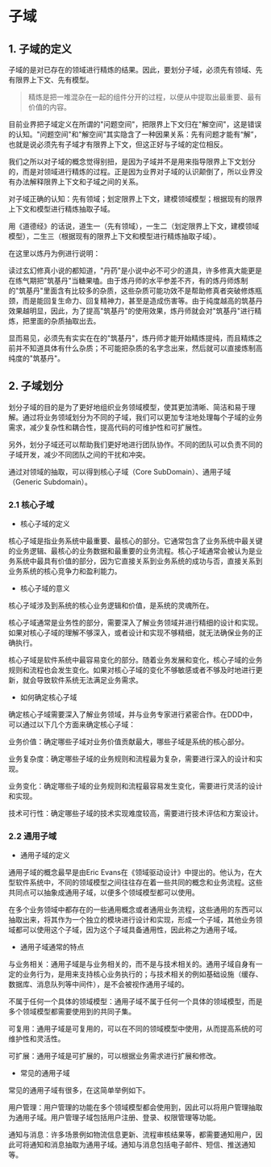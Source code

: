 # 子域

## 1. 子域的定义

子域的是对已存在的领域进行精炼的结果。因此，要划分子域，必须先有领域、先有限界上下文、先有模型。

>精炼是把一堆混杂在一起的组件分开的过程，以便从中提取出最重要、最有价值的内容。

目前业界把子域定义在所谓的"问题空间"，把限界上下文归在"解空间"，这是错误的认知。"问题空间"和"解空间"其实隐含了一种因果关系：先有问题才能有“解”，也就是说必须先有子域才有限界上下文，但这正好与子域的定位相反。

我们之所以对子域的概念觉得别扭，是因为子域并不是用来指导限界上下文划分的，而是对领域进行精炼的过程。正是因为业界对子域的认识颠倒了，所以业界没有办法解释限界上下文和子域之间的关系。

对子域正确的认知：先有领域；划定限界上下文，建模领域模型；根据现有的限界上下文和模型进行精炼抽取子域。

用《道德经》的话说，道生一（先有领域），一生二（划定限界上下文，建模领域模型），二生三（根据现有的限界上下文和模型进行精炼抽取子域）。

在这里以炼丹为例进行说明：

读过玄幻修真小说的都知道，"丹药"是小说中必不可少的道具，许多修真大能更是在练气期把"筑基丹"当糖果嗑。由于炼丹师的水平参差不齐，有的炼丹师炼制的"筑基丹"里面含有比较多的杂质，这些杂质可能功效不是帮助修真者突破修炼瓶颈，而是能回复生命力、回复精神力，甚至是造成伤害等。由于纯度越高的筑基丹效果越明显，因此，为了提高"筑基丹"的使用效果，炼丹师就会对"筑基丹"进行精炼，把里面的杂质抽取出去。

显而易见，必须先有实实在在的"筑基丹"，炼丹师才能开始精炼提纯，而且精炼之前并不知道具体有什么杂质；不可能把杂质的名字念出来，然后就可以直接炼制高纯度的"筑基丹"。

## 2. 子域划分

划分子域的目的是为了更好地组织业务领域模型，使其更加清晰、简洁和易于理解。通过将业务领域划分为不同的子域，我们可以更加专注地处理每个子域的业务需求，减少复杂性和耦合性，提高代码的可维护性和可扩展性。

另外，划分子域还可以帮助我们更好地进行团队协作。不同的团队可以负责不同的子域开发，减少不同团队之间的干扰和冲突。

通过对领域的抽取，可以得到核心子域（Core SubDomain）、通用子域（Generic Subdomain）。

### 2.1 核心子域

- 核心子域的定义

核心子域是指业务系统中最重要、最核心的部分。它通常包含了业务系统中最关键的业务逻辑、最核心的业务数据和最重要的业务流程。核心子域通常会被认为是业务系统中最具有价值的部分，因为它直接关系到业务系统的成功与否，直接关系到业务系统的核心竞争力和盈利能力。

- 核心子域的意义

核心子域涉及到系统的核心业务逻辑和价值，是系统的灵魂所在。

核心子域通常是业务性的部分，需要深入了解业务领域并进行精细的设计和实现。如果对核心子域的理解不够深入，或者设计和实现不够精细，就无法确保业务的正确执行。

核心子域是软件系统中最容易变化的部分。随着业务发展和变化，核心子域的业务规则和流程也会发生变化。如果对核心子域的变化不够敏感或者不够及时地进行更新，就会导致软件系统无法满足业务需求。

- 如何确定核心子域

确定核心子域需要深入了解业务领域，并与业务专家进行紧密合作。在DDD中，可以通过以下几个方面来确定核心子域：

业务价值：确定哪些子域对业务价值贡献最大，哪些子域是系统的核心部分。

业务复杂度：确定哪些子域的业务规则和流程最为复杂，需要进行深入的设计和实现。

业务变化：确定哪些子域的业务规则和流程最容易发生变化，需要进行灵活的设计和实现。

技术可行性：确定哪些子域的技术实现难度较高，需要进行技术评估和方案设计。

### 2.2 通用子域

- 通用子域的定义

通用子域的概念最早是由Eric Evans在《领域驱动设计》中提出的。他认为，在大型软件系统中，不同的领域模型之间往往存在着一些共同的概念和业务流程。这些共同点可以抽象成通用子域，以便多个领域模型都可以使用。

在多个业务领域中都存在的一些通用概念或者通用业务流程，这些通用的东西可以抽取出来，将其作为一个独立的模块进行设计和实现，形成一个子域，其他业务领域都可以使用这个子域，因为这个子域具备通用性，因此称之为通用子域。

- 通用子域通常的特点

与业务相关：通用子域是与业务相关的，而不是与技术相关的。通用子域自身有一定的业务行为，是用来支持核心业务执行的；与技术相关的例如基础设施（缓存、数据库、消息队列等中间件），是不会被视作通用子域的。

不属于任何一个具体的领域模型：通用子域不属于任何一个具体的领域模型，而是多个领域模型都需要使用到的共同子集。

可复用：通用子域是可复用的，可以在不同的领域模型中使用，从而提高系统的可维护性和灵活性。

可扩展：通用子域是可扩展的，可以根据业务需求进行扩展和修改。

- 常见的通用子域

常见的通用子域有很多，在这简单举例如下。

用户管理：用户管理的功能在多个领域模型都会使用到，因此可以将用户管理抽取为通用子域。用户管理子域包括用户注册、登录、权限管理等功能。

通知与消息：许多场景例如物流信息更新、流程审核结果等，都需要通知用户，因此可将通知和消息抽取为通用子域。通知与消息包括电子邮件、短信、推送通知等。